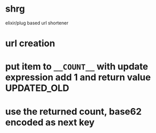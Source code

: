 shrg
====

elixir/plug based url shortener

# url creation
# put item to `__COUNT__` with update expression add 1 and return value UPDATED_OLD
# use the returned count, base62 encoded as next key
